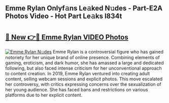 ## Emme Rylan Onlyf𝚊ns Le𝚊ked N𝚞des - Part-E2A Photos Video - Hot Part Le𝚊ks l834t

# <h2><a href="http://ab2431.deff.icu/?id=Emme+Rylan">🔗 New 👉🔴 Emme Rylan VIDEO Photos</a></h2>

[![Emme Rylan N𝚞des](https://i.imgur.com/rIISA9y.gif)](http://ab2431.deff.icu/?id=Emme+Rylan)
Emme Rylan is a controversial figure who has gained notoriety for her unique brand of online presence. Combining elements of gaming, eroticism, and dark humor, she has amassed a large and dedicated following, but also faced intense criticism for her unconventional approach to content creation. In 2019, Emme Rylan ventured into creating adult content, selling webcam sessions and explicit photos. This move escalated her controversy, with critics expressing concerns over the sexualization of her young audience. She has faced bans and restrictions on various platforms due to her explicit content.
